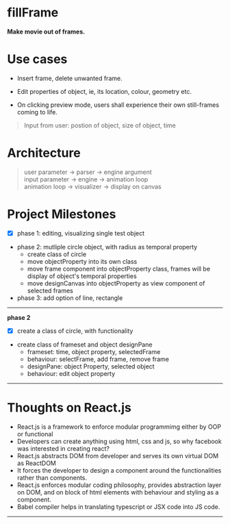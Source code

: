 # fillFrame

**Make movie out of frames.**



# Use cases

- Insert frame, delete unwanted frame.

- Edit properties of object, ie, its location, colour, geometry etc.

- On clicking preview mode, users shall experience their own still-frames coming to life.


> Input from user:
postion of object, size of object, time



# Architecture

> user parameter ->   parser ->  engine argument <br>
input parameter ->  engine -> animation loop <br>
animation loop -> visualizer ->  display on canvas



# Project Milestones

- [x] phase 1: editing, visualizing single test object
- phase 2: mutliple circle object, with radius as temporal property
    - create class of circle
    - move objectProperty into its own class
    - move frame component into objectProperty class, frames will be display of object's temporal properties
    - move designCanvas into objectProperty as view component of selected frames
- phase 3: add option of line, rectangle


---
**phase 2**
- [x] create a class of circle, with functionality
- create class of frameset and object designPane
  - frameset: time, object property, selectedFrame
  - behaviour: selectFrame, add frame, remove frame 
  - designPane: object Property, selected object
  - behaviour: edit object property
---

# Thoughts on React.js
- React.js is a framework to enforce modular programmimg either by OOP or functional
- Developers can create anything using html, css and js, so why facebook was interested in creating react?
- React.js abstracts DOM from developer and serves its own virtual DOM as ReactDOM
- It forces the developer to design a component around the functionalities rather than components.
- React.js enforces modular coding philosophy, provides abstraction layer on DOM, and on block of html elements with behaviour and styling as a component.
- Babel compiler helps in translating typescript or JSX code into JS code.

---

<!-- ## Problems
  -->